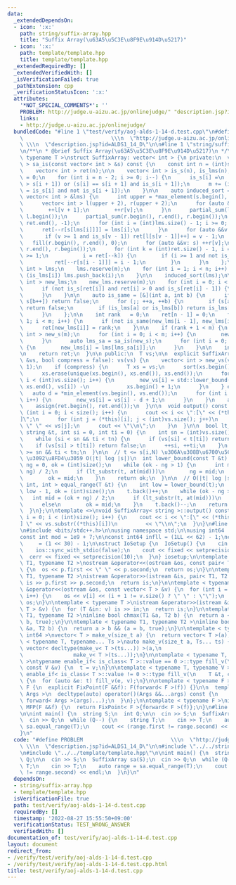 ```yaml
---
data:
  _extendedDependsOn:
  - icon: ':x:'
    path: string/suffix-array.hpp
    title: "Suffix Array(\u63A5\u5C3E\u8F9E\u914D\u5217)"
  - icon: ':x:'
    path: template/template.hpp
    title: template/template.hpp
  _extendedRequiredBy: []
  _extendedVerifiedWith: []
  _isVerificationFailed: true
  _pathExtension: cpp
  _verificationStatusIcon: ':x:'
  attributes:
    '*NOT_SPECIAL_COMMENTS*': ''
    PROBLEM: http://judge.u-aizu.ac.jp/onlinejudge/" "description.jsp?id=ALDS1_14_D
    links:
    - http://judge.u-aizu.ac.jp/onlinejudge/
  bundledCode: "#line 1 \"test/verify/aoj-alds-1-14-d.test.cpp\"\n#define PROBLEM\
    \                            \\\n  \"http://judge.u-aizu.ac.jp/onlinejudge/\"\
    \ \\\n  \"description.jsp?id=ALDS1_14_D\"\n\n#line 1 \"string/suffix-array.hpp\"\
    \n/**\n * @brief Suffix Array(\u63A5\u5C3E\u8F9E\u914D\u5217)\n */\ntemplate <\
    \ typename T >\nstruct SuffixArray: vector< int > {\n private:\n  vector< int\
    \ > sa_is(const vector< int > &s) const {\n    const int n = (int)s.size();\n\
    \    vector< int > ret(n);\n\n    vector< int > is_s(n), is_lms(n);\n    int m\
    \ = 0;\n    for (int i = n - 2; i >= 0; i--) {\n      is_s[i] =\n          (s[i]\
    \ > s[i + 1]) or (s[i] == s[i + 1] and is_s[i + 1]);\n      m += (is_lms[i + 1]\
    \ = is_s[i] and not is_s[i + 1]);\n    }\n\n    auto induced_sort = [&](const\
    \ vector< int > &lms) {\n      int upper = *max_element(s.begin(), s.end());\n\
    \      vector< int > l(upper + 2), r(upper + 2);\n      for (auto &&v: s) {\n\
    \        ++l[v + 1];\n        ++r[v];\n      }\n      partial_sum(l.begin(), l.end(),\
    \ l.begin());\n      partial_sum(r.begin(), r.end(), r.begin());\n      fill(ret.begin(),\
    \ ret.end(), -1);\n      for (int i = (int)lms.size() - 1; i >= 0; i--) {\n  \
    \      ret[--r[s[lms[i]]]] = lms[i];\n      }\n      for (auto &&v: ret) {\n \
    \       if (v >= 1 and is_s[v - 1]) ret[l[s[v - 1]]++] = v - 1;\n      }\n   \
    \   fill(r.begin(), r.end(), 0);\n      for (auto &&v: s) ++r[v];\n      partial_sum(r.begin(),\
    \ r.end(), r.begin());\n      for (int k = (int)ret.size() - 1, i = ret[k]; k\
    \ >= 1;\n           i = ret[--k]) {\n        if (i >= 1 and not is_s[i - 1]) {\n\
    \          ret[--r[s[i - 1]]] = i - 1;\n        }\n      }\n    };\n\n    vector<\
    \ int > lms;\n    lms.reserve(m);\n    for (int i = 1; i < n; i++) {\n      if\
    \ (is_lms[i]) lms.push_back(i);\n    }\n\n    induced_sort(lms);\n\n    vector<\
    \ int > new_lms;\n    new_lms.reserve(m);\n    for (int i = 0; i < n; i++) {\n\
    \      if (not is_s[ret[i]] and ret[i] > 0 and is_s[ret[i] - 1]) {\n        new_lms.push_back(ret[i]);\n\
    \      }\n    }\n\n    auto is_same = [&](int a, int b) {\n      if (s[a++] !=\
    \ s[b++]) return false;\n      for (;; ++a, ++b) {\n        if (s[a] != s[b])\
    \ return false;\n        if (is_lms[a] or is_lms[b]) return is_lms[a] and is_lms[b];\n\
    \      }\n    };\n\n    int rank   = 0;\n    ret[n - 1] = 0;\n    for (int i =\
    \ 1; i < m; i++) {\n      if (not is_same(new_lms[i - 1], new_lms[i])) ++rank;\n\
    \      ret[new_lms[i]] = rank;\n    }\n\n    if (rank + 1 < m) {\n      vector<\
    \ int > new_s(m);\n      for (int i = 0; i < m; i++) {\n        new_s[i] = ret[lms[i]];\n\
    \      }\n      auto lms_sa = sa_is(new_s);\n      for (int i = 0; i < m; i++)\
    \ {\n        new_lms[i] = lms[lms_sa[i]];\n      }\n    }\n\n    induced_sort(new_lms);\n\
    \n    return ret;\n  }\n\n public:\n  T vs;\n\n  explicit SuffixArray(const T\
    \ &vs, bool compress = false): vs(vs) {\n    vector< int > new_vs(vs.size() +\
    \ 1);\n    if (compress) {\n      T xs = vs;\n      sort(xs.begin(), xs.end());\n\
    \      xs.erase(unique(xs.begin(), xs.end()), xs.end());\n      for (int i = 0;\
    \ i < (int)vs.size(); i++) {\n        new_vs[i] = std::lower_bound(xs.begin(),\
    \ xs.end(), vs[i]) -\n            xs.begin() + 1;\n      }\n    } else {\n   \
    \   auto d = *min_element(vs.begin(), vs.end());\n      for (int i = 0; i < (int)vs.size();\
    \ i++) {\n        new_vs[i] = vs[i] - d + 1;\n      }\n    }\n    auto ret = sa_is(new_vs);\n\
    \    assign(ret.begin(), ret.end());\n  }\n\n  void output() const {\n    for\
    \ (int i = 0; i < size(); i++) {\n      cout << i << \":[\" << (*this)[i] << \"\
    ]\";\n      for (int j = (*this)[i]; j < (int)vs.size(); j++)\n        cout <<\
    \ \" \" << vs[j];\n      cout << \"\\n\";\n    }\n  }\n\n  bool lt_substr(const\
    \ string &t, int si = 0, int ti = 0) {\n    int sn = (int)vs.size(), tn = (int)t.size();\n\
    \    while (si < sn && ti < tn) {\n      if (vs[si] < t[ti]) return true;\n  \
    \    if (vs[si] > t[ti]) return false;\n      ++si, ++ti;\n    }\n    return si\
    \ >= sn && ti < tn;\n  }\n\n  // t <= s[i,N) \u306A\u308B\u6700\u5C0F\u306E i\
    \ \u3092\u8FD4\u3059 O(|t| log |s|)\n  int lower_bound(const T &t) {\n    int\
    \ ng = 0, ok = (int)size();\n    while (ok - ng > 1) {\n      int mid = (ok +\
    \ ng) / 2;\n      if (lt_substr(t, at(mid)))\n        ng = mid;\n      else\n\
    \        ok = mid;\n    }\n    return ok;\n  }\n\n  // O(|t| log |s|)\n  pair<\
    \ int, int > equal_range(T &t) {\n    int low = lower_bound(t);\n    int ng =\
    \ low - 1, ok = (int)size();\n    t.back()++;\n    while (ok - ng > 1) {\n   \
    \   int mid = (ok + ng) / 2;\n      if (lt_substr(t, at(mid)))\n        ng = mid;\n\
    \      else\n        ok = mid;\n    }\n    t.back()--;\n    return {low, ok};\n\
    \  }\n};\n\ntemplate <>\nvoid SuffixArray< string >::output() const {\n  for (int\
    \ i = 0; i < (int)size(); i++) {\n    cout << i << \":[\" << (*this)[i] << \"\
    ] \" << vs.substr((*this)[i])\n         << \"\\n\";\n  }\n}\n#line 1 \"template/template.hpp\"\
    \n#include <bits/stdc++.h>\n\nusing namespace std;\n\nusing int64   = long long;\n\
    const int mod = 1e9 + 7;\n\nconst int64 infll = (1LL << 62) - 1;\nconst int inf\
    \     = (1 << 30) - 1;\n\nstruct IoSetup {\n  IoSetup() {\n    cin.tie(nullptr);\n\
    \    ios::sync_with_stdio(false);\n    cout << fixed << setprecision(10);\n  \
    \  cerr << fixed << setprecision(10);\n  }\n} iosetup;\n\ntemplate < typename\
    \ T1, typename T2 >\nostream &operator<<(ostream &os, const pair< T1, T2 > &p)\
    \ {\n  os << p.first << \" \" << p.second;\n  return os;\n}\n\ntemplate < typename\
    \ T1, typename T2 >\nistream &operator>>(istream &is, pair< T1, T2 > &p) {\n \
    \ is >> p.first >> p.second;\n  return is;\n}\n\ntemplate < typename T >\nostream\
    \ &operator<<(ostream &os, const vector< T > &v) {\n  for (int i = 0; i < (int)v.size();\
    \ i++) {\n    os << v[i] << (i + 1 != v.size() ? \" \" : \"\");\n  }\n  return\
    \ os;\n}\n\ntemplate < typename T >\nistream &operator>>(istream &is, vector<\
    \ T > &v) {\n  for (T &in: v) is >> in;\n  return is;\n}\n\ntemplate < typename\
    \ T1, typename T2 >\ninline bool chmax(T1 &a, T2 b) {\n  return a < b && (a =\
    \ b, true);\n}\n\ntemplate < typename T1, typename T2 >\ninline bool chmin(T1\
    \ &a, T2 b) {\n  return a > b && (a = b, true);\n}\n\ntemplate < typename T =\
    \ int64 >\nvector< T > make_v(size_t a) {\n  return vector< T >(a);\n}\n\ntemplate\
    \ < typename T, typename... Ts >\nauto make_v(size_t a, Ts... ts) {\n  return\
    \ vector< decltype(make_v< T >(ts...)) >(a,\n                                \
    \                make_v< T >(ts...));\n}\n\ntemplate < typename T, typename V\
    \ >\ntypename enable_if< is_class< T >::value == 0 >::type fill_v(\n    T &t,\
    \ const V &v) {\n  t = v;\n}\n\ntemplate < typename T, typename V >\ntypename\
    \ enable_if< is_class< T >::value != 0 >::type fill_v(\n    T &t, const V &v)\
    \ {\n  for (auto &e: t) fill_v(e, v);\n}\n\ntemplate < typename F >\nstruct FixPoint:\
    \ F {\n  explicit FixPoint(F &&f): F(forward< F >(f)) {}\n\n  template < typename...\
    \ Args >\n  decltype(auto) operator()(Args &&...args) const {\n    return F::operator()(*this,\
    \ forward< Args >(args)...);\n  }\n};\n\ntemplate < typename F >\ninline decltype(auto)\
    \ MFP(F &&f) {\n  return FixPoint< F >{forward< F >(f)};\n}\n#line 7 \"test/verify/aoj-alds-1-14-d.test.cpp\"\
    \n\nint main() {\n  string S;\n  int Q;\n\n  cin >> S;\n  SuffixArray sa(S);\n\
    \  cin >> Q;\n  while (Q--) {\n    string T;\n    cin >> T;\n    auto range =\
    \ sa.equal_range(T);\n    cout << (range.first != range.second) << endl;\n  }\n\
    }\n"
  code: "#define PROBLEM                            \\\n  \"http://judge.u-aizu.ac.jp/onlinejudge/\"\
    \ \\\n  \"description.jsp?id=ALDS1_14_D\"\n\n#include \"../../string/suffix-array.hpp\"\
    \n#include \"../../template/template.hpp\"\n\nint main() {\n  string S;\n  int\
    \ Q;\n\n  cin >> S;\n  SuffixArray sa(S);\n  cin >> Q;\n  while (Q--) {\n    string\
    \ T;\n    cin >> T;\n    auto range = sa.equal_range(T);\n    cout << (range.first\
    \ != range.second) << endl;\n  }\n}\n"
  dependsOn:
  - string/suffix-array.hpp
  - template/template.hpp
  isVerificationFile: true
  path: test/verify/aoj-alds-1-14-d.test.cpp
  requiredBy: []
  timestamp: '2022-08-27 15:55:50+09:00'
  verificationStatus: TEST_WRONG_ANSWER
  verifiedWith: []
documentation_of: test/verify/aoj-alds-1-14-d.test.cpp
layout: document
redirect_from:
- /verify/test/verify/aoj-alds-1-14-d.test.cpp
- /verify/test/verify/aoj-alds-1-14-d.test.cpp.html
title: test/verify/aoj-alds-1-14-d.test.cpp
---
```

